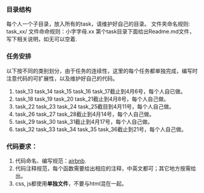 ### 目录结构
每个人一个子目录，放入所有的task，请维护好自己的目录。
文件夹命名规则: task_xx/
文件命命规则：小字字母.xx
第个task目录下面给出Readme.md文件，写下相关说明，如无可以空着.

### 任务安排
以下按不同的类别划分，由于任务的连续性，这里的每个任务都单独完成，编写时注意代码的可扩展性，以及维护好自己的代码。
1. task_13 task_14 task_15 task_16 task_17截止到4月6号，每个人自已做。
2. task_18 task_19 task_20 task_21截止到4月8号，每个人自己做。
3. task_22 task_23 task_24 task_25截目到4月11号，每个人自己做。
4. task_26 task_27 task_28截止到4月14号，每个人自己做。
5. task_29 task_30 task_31截止到4月17号，每个人自己做。
6. task_32 task_33 task_34 task_35 task_36截止到21号，每个人自己做。


### 代码要求：
1. 代码命名、编写规范：[airbnb](https://github.com/airbnb/javascript).
2. 代码注释规范，每个函数需要给出相应的注释，中英文都可；其它地方按需给出。
3. css, js都使用**单独文件**，不要与html混在一起。


